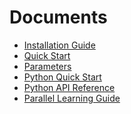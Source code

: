 Documents
=========
* [Installation Guide](https://github.com/Microsoft/LightGBM/wiki/Installation-Guide)
* [Quick Start](./Quick-Start.md)
* [Parameters](./Parameters.md) 
* [Python Quick Start](./Python-intro.md)
* [Python API Reference](./Python-API.md)
* [Parallel Learning Guide](https://github.com/Microsoft/LightGBM/wiki/Parallel-Learning-Guide)
